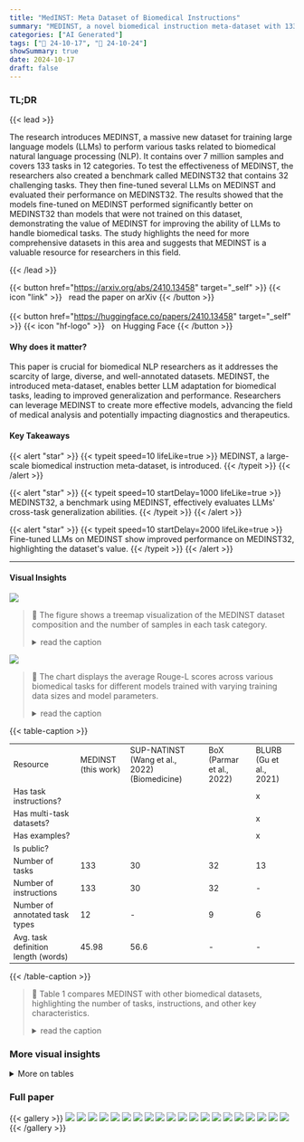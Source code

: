 ```yaml
---
title: "MedINST: Meta Dataset of Biomedical Instructions"
summary: "MEDINST, a novel biomedical instruction meta-dataset with 133 tasks and 7M samples, significantly improves LLMs' cross-task generalization in medical analysis."
categories: ["AI Generated"]
tags: ["🔖 24-10-17", "🤗 24-10-24"]
showSummary: true
date: 2024-10-17
draft: false
---
```


### TL;DR


{{< lead >}}

The research introduces MEDINST, a massive new dataset for training large language models (LLMs) to perform various tasks related to biomedical natural language processing (NLP).  It contains over 7 million samples and covers 133 tasks in 12 categories. To test the effectiveness of MEDINST, the researchers also created a benchmark called MEDINST32 that contains 32 challenging tasks. They then fine-tuned several LLMs on MEDINST and evaluated their performance on MEDINST32. The results showed that the models fine-tuned on MEDINST performed significantly better on MEDINST32 than models that were not trained on this dataset, demonstrating the value of MEDINST for improving the ability of LLMs to handle biomedical tasks. The study highlights the need for more comprehensive datasets in this area and suggests that MEDINST is a valuable resource for researchers in this field.

{{< /lead >}}


{{< button href="https://arxiv.org/abs/2410.13458" target="_self" >}}
{{< icon "link" >}} &nbsp; read the paper on arXiv
{{< /button >}}
<br><br>
{{< button href="https://huggingface.co/papers/2410.13458" target="_self" >}}
{{< icon "hf-logo" >}} &nbsp; on Hugging Face
{{< /button >}}

#### Why does it matter?
This paper is crucial for biomedical NLP researchers as it addresses the scarcity of large, diverse, and well-annotated datasets.  MEDINST, the introduced meta-dataset, enables better LLM adaptation for biomedical tasks, leading to improved generalization and performance.  Researchers can leverage MEDINST to create more effective models, advancing the field of medical analysis and potentially impacting diagnostics and therapeutics.
#### Key Takeaways

{{< alert "star" >}}
{{< typeit speed=10 lifeLike=true >}} MEDINST, a large-scale biomedical instruction meta-dataset, is introduced. {{< /typeit >}}
{{< /alert >}}

{{< alert "star" >}}
{{< typeit speed=10 startDelay=1000 lifeLike=true >}} MEDINST32, a benchmark using MEDINST, effectively evaluates LLMs' cross-task generalization abilities. {{< /typeit >}}
{{< /alert >}}

{{< alert "star" >}}
{{< typeit speed=10 startDelay=2000 lifeLike=true >}} Fine-tuned LLMs on MEDINST show improved performance on MEDINST32, highlighting the dataset's value. {{< /typeit >}}
{{< /alert >}}

------
#### Visual Insights



![](figures/figures_4_0.png)

> 🔼 The figure shows a treemap visualization of the MEDINST dataset composition and the number of samples in each task category.
> <details>
> <summary>read the caption</summary>
> Figure 1: MEDINST overview.
> </details>





![](charts/charts_7_0.png)

> 🔼 The chart displays the average Rouge-L scores across various biomedical tasks for different models trained with varying training data sizes and model parameters.
> <details>
> <summary>read the caption</summary>
> Figure 3: Training sample and model parameter scale analysis.
> </details>





{{< table-caption >}}
<table id='0' style='font-size:14px'><tr><td>Resource</td><td>MEDINST (this work)</td><td>SUP-NATINST (Wang et al., 2022) (Biomedicine)</td><td>BoX (Parmar et al., 2022)</td><td>BLURB (Gu et al., 2021)</td></tr><tr><td>Has task instructions?</td><td></td><td></td><td></td><td>x</td></tr><tr><td>Has multi-task datasets?</td><td></td><td></td><td></td><td>x</td></tr><tr><td>Has examples?</td><td></td><td></td><td></td><td>x</td></tr><tr><td>Is public?</td><td></td><td></td><td></td><td></td></tr><tr><td>Number of tasks</td><td>133</td><td>30</td><td>32</td><td>13</td></tr><tr><td>Number of instructions</td><td>133</td><td>30</td><td>32</td><td>-</td></tr><tr><td>Number of annotated task types</td><td>12</td><td>-</td><td>9</td><td>6</td></tr><tr><td>Avg. task definition length (words)</td><td>45.98</td><td>56.6</td><td>-</td><td>-</td></tr></table>{{< /table-caption >}}

> 🔼 Table 1 compares MEDINST with other biomedical datasets, highlighting the number of tasks, instructions, and other key characteristics.
> <details>
> <summary>read the caption</summary>
> Table 1: Comparison of MEDINST to several datasets in biomedical field.
> </details>



### More visual insights




<details>
<summary>More on tables
</summary>


{{< table-caption >}}
<table id='0' style='font-size:14px'><tr><td colspan="7">NER</td></tr><tr><td>AnEM</td><td>AnatEM</td><td>BC2GM</td><td>BC4CHEMD</td><td></td><td>BCSCDR</td><td>BLURB</td></tr><tr><td>BioInfer</td><td>BioNLP 2009</td><td>BioNLP 2011 EPI</td><td>BI⌀NLP 2011 GE</td><td></td><td>BioNLP 2011 ID</td><td>BioNLP 2011 REL</td></tr><tr><td>BioNLP 2013 CG</td><td>BioNLP 2013 GE</td><td>BioNLP 2013 GRO</td><td>BI⌀NLP 2013 PC</td><td></td><td>BioNLP 2019 BB</td><td>BioRED</td></tr><tr><td>BioRelEx</td><td>BloScope</td><td>CADEC</td><td>CHEBI</td><td></td><td>CHEMDNER</td><td>CHIA</td></tr><tr><td>CORD NER</td><td>CPI</td><td>CellFinder</td><td>ChemProt</td><td></td><td>Citation GIA Test Collection</td><td>DDI</td></tr><tr><td>DIANN</td><td>DrugProt</td><td>EBM NLP</td><td>EU ADR</td><td></td><td>GENETAG</td><td>GENIA Term</td></tr><tr><td>GNorm⌀lus</td><td>JNLPBA RNA</td><td>Linnaeus</td><td>MLEE</td><td></td><td>Mantra GSC</td><td>MedMentions</td></tr><tr><td>HPRD50</td><td>MuchMore</td><td>Nagel</td><td>OSIRIS</td><td>PCR</td><td>PDR</td><td>Annotation PICD</td></tr><tr><td>JNLPBA CL</td><td></td><td>Pluticefinds PTM Events</td><td>SCAI Chemical</td><td>SCAI Disease</td><td>SETH</td><td>SNP</td></tr><tr><td>JNLPBA CT</td><td>NCBI disease</td><td>ProGene</td><td>SPL ADR</td><td>1022 De identification</td><td>器 Moscalors</td><td>n2c2 2010 Concepts Assertions Relations</td></tr><tr><td>JNLPBA DNA</td><td>NLM Chem</td><td>PsyTAR</td><td>Verspoor 2013</td><td>n2c2 2014 De identification</td><td rowspan="2">tmVar v1</td><td rowspan="2">tmVar v2</td></tr><tr><td rowspan="4">JNLPBA Protein</td><td rowspan="4">NLM Gene</td><td rowspan="4">PubTator Central</td><td rowspan="4">miRNA</td><td rowspan="4">n2c2 2018 ADE</td></tr><tr><td rowspan="3" colspan="2">tmVar v3</td></tr><tr></tr><tr></tr></table>{{< /table-caption >}}
> 🔼 {{ table.description }}
> <details>
> <summary>read the caption</summary>
> {{ table.caption }}
> </details>


> The table compares MEDINST with other biomedical datasets across several features, including the presence of task instructions, multi-task datasets, examples, and public availability, as well as the number of tasks, instructions, annotated task types, and average task definition length.


{{< table-caption >}}
<table id='5' style='font-size:16px'><tr><td colspan="3"></td><td>NER</td><td>RE</td><td>NED</td><td>QA</td><td>COREF</td><td>EE</td><td>TE</td><td>STS</td><td>TXTCLASS</td><td>TRANSL</td><td>SUM</td><td>TEXTPAIRCLASS</td><td>ALL</td></tr><tr><td rowspan="6">Dataset #</td><td rowspan="3">MEDINST</td><td>Train</td><td>56</td><td>24</td><td>21</td><td>13</td><td>13</td><td>10</td><td>8</td><td>7</td><td>5</td><td>3</td><td>2</td><td>1</td><td>163</td></tr><tr><td>Dev</td><td>30</td><td>11</td><td>10</td><td>8</td><td>10</td><td>7</td><td>5</td><td>1</td><td>4</td><td>1</td><td>1</td><td>-</td><td>88</td></tr><tr><td>Test</td><td>37</td><td>9</td><td>12</td><td>10</td><td>2</td><td>1</td><td>8</td><td>1</td><td>5</td><td>1</td><td>1</td><td>-</td><td>87</td></tr><tr><td rowspan="3">MEDINST32</td><td>Train</td><td>43</td><td>21</td><td>19</td><td>10</td><td>11</td><td>9</td><td>5</td><td>6</td><td>3</td><td>2</td><td>1</td><td>1</td><td>131</td></tr><tr><td>Dev</td><td>19</td><td>9</td><td>9</td><td>6</td><td>8</td><td>6</td><td>5</td><td>-</td><td>2</td><td>-</td><td>-</td><td>-</td><td>64</td></tr><tr><td>Test</td><td>13</td><td>3</td><td>2</td><td>3</td><td>2</td><td>1</td><td>3</td><td>1</td><td>2</td><td>1</td><td>1</td><td>-</td><td>32</td></tr><tr><td colspan="3"># Instruction/Task</td><td>49</td><td>23</td><td>19</td><td>9</td><td>7</td><td>9</td><td>3</td><td>3</td><td>5</td><td>3</td><td>2</td><td>1</td><td>133</td></tr></table>{{< /table-caption >}}
> 🔼 {{ table.description }}
> <details>
> <summary>read the caption</summary>
> {{ table.caption }}
> </details>


> Table 2 presents the number of datasets, instructions, and samples across 12 categories in the MEDINST and MEDINST32 datasets.


{{< table-caption >}}
<br><table id='3' style='font-size:14px'><tr><td>Method</td><td>An</td><td>CK</td><td>CB</td><td>CM</td><td>MG</td><td>PM</td><td>Avg.</td></tr><tr><td>BioMistral</td><td>48.89</td><td>66.42</td><td>63.19</td><td>58.38</td><td>70.00</td><td>58.46</td><td>60.88</td></tr><tr><td>MMedL3</td><td>65.19</td><td>70.19</td><td>72.22</td><td>55.49</td><td>74.00</td><td>66.91</td><td>67.03</td></tr><tr><td>MMedL3-EnIns</td><td>68.15</td><td>64.91</td><td>71.52</td><td>59.53</td><td>76.00</td><td>72.79</td><td>68.32</td></tr><tr><td>LLaMA3</td><td>67.41</td><td>76.60</td><td>80.56</td><td>67.63</td><td>82.00</td><td>72.06</td><td>73.92</td></tr><tr><td>MMedL3-MI (Ours)</td><td>64.44</td><td>67.92</td><td>71.53</td><td>58.96</td><td>74.00</td><td>66.54</td><td>66.76</td></tr><tr><td>LLaMA3-MI (Ours)</td><td>68.15</td><td>75.47</td><td>75.00</td><td>67.63</td><td>83.00</td><td>77.21</td><td>74.38</td></tr></table>{{< /table-caption >}}
> 🔼 {{ table.description }}
> <details>
> <summary>read the caption</summary>
> {{ table.caption }}
> </details>


> Table 4 presents the multiple-choice accuracy evaluation results of various models on the MMLU-Medicine benchmark, a subset of the MMLU benchmark, across six medical subjects.


{{< table-caption >}}
<table id='6' style='font-size:16px'><tr><td>Dataset Name</td><td>Sample Size</td></tr><tr><td>NCBI-disease</td><td>100</td></tr><tr><td>BC5CDR</td><td>100</td></tr><tr><td>BioNLP-2011-GE</td><td>100</td></tr><tr><td>tm Var-v3</td><td>100</td></tr><tr><td>MeDAL</td><td>1000</td></tr><tr><td>ParaMed</td><td>200</td></tr><tr><td>Multi-XScience</td><td>200</td></tr></table>{{< /table-caption >}}
> 🔼 {{ table.description }}
> <details>
> <summary>read the caption</summary>
> {{ table.caption }}
> </details>


> Table 1 compares MEDINST with other datasets in the biomedical field across several key features, such as the presence of task instructions, multi-task datasets, examples, and public availability, along with the number of tasks, instructions, annotated task types and average task definition lengths.


{{< table-caption >}}
<table id='0' style='font-size:14px'><tr><td>QA Given a question and context, select the correct answer from the provided options.</td></tr><tr><td>TE Given a pair of texts, consisting of a claim and the evidence, determine whether the evidence supports, refutes, or is neutral regarding the claim. Respond with one of the following: 'Supports' , 'Refutes' , or 'Neutral'.</td></tr><tr><td>NER Given a sentence, label each disease, disease class and symptom entity using the BIO format. In BIO format, 'B' indicates the beginning of an entity, T indicates the inside of an entity, and 'O' indicates a token not part of any entity. Label each word in the format: 'word [LABEL]'.</td></tr><tr><td>TXTCLASS You are provided with a citation context. Classify the intent of the citation within this context. Intents are: [background, method, result].</td></tr><tr><td>NED You are provided with a text. Your objective is to identify and extract all chemical and disease entities mentioned in the text, maintaining the order in which they appear. For each entity, provide its corresponding database identifier from MESH. The entities should be presented in the format: [entity1 <db_name/db_id>].</td></tr><tr><td>RE Given a text, identify and extract specified relations between anatomical entities mentioned within it. The specified relation types are [frag, Part-of]. Relation explanation: frag: Frag relation marking coordination with ellipsis; Part-of: Part-of relation marking entity mention spanning a prepositional phrase. Present each relation in format as follows: [<entity1> <relation> <entity2>].</td></tr><tr><td>COREF Given a text and a specified anatomical entity, identify and extract all co-references to that entity within the text. Present each co-reference entity in the following format: [co-reference entity].</td></tr><tr><td>STS Given two texts, evaluate their similarity and provide an integer score ranging from 0 to 5, where 0 indicates no similarity and 5 indicates high similarity.</td></tr><tr><td>EE Given a text, identify and extract the epecified types of bio-molecular events along with their primary arguments. The event type can be [Binding, Positive_regulation, Phosphorylation, Regulation, Transcription, Localization, Gene_expression, Protein_ catabolism, Negative_regulation]. Present each event in the format as follows: [<type> <trigger> <theme entity>].</td></tr><tr><td>TRANSL Translate the text from Chinese to English.</td></tr><tr><td>TEXTPAIRCLASS You are given a drug name and a piece of text. Analyze the sentiment in the text and determine whether the sentiment towards the drug is positive, negative, or neutral. Answer with 'Positive', 'Negative', or 'Neutral'.</td></tr><tr><td>SUM Writing the related-work section of a paper based on its abstract and the articles it references.</td></tr></table>{{< /table-caption >}}
> 🔼 {{ table.description }}
> <details>
> <summary>read the caption</summary>
> {{ table.caption }}
> </details>


> Table 11 lists all the datasets employed in MEDINST, showing the train, dev, and test sizes for each dataset and task.


{{< table-caption >}}
<table id='5' style='font-size:16px'><tr><td>Example 1</td><td>Instrcution:</td><td>You are provided with a text. Your objective is to identify, extract and classify all gene and protein entities mentioned in the text, maintaining the order in which they appear. Types are [Gene, DomainMotif, Family- Name]. The entities should be presented in the following format: [entity <type>].</td></tr><tr><td></td><td>Input:</td><td>Cloning, expression and localization of an RNA helicase gene from a human lymphoid cell .. ... cell line from a diffuse large B-cell lymphoma.</td></tr><tr><td></td><td>Output:</td><td>[RNA helicase <FamilyName>] [RNA helicase <FamilyName>] [p54 <Gene>] [RNA helicase <FamilyName>] [ME31B <Gene>] [ME31B <Gene>]</td></tr><tr><td>Example 2</td><td>Instrcution:</td><td>You are provided with a text. Your objective is to identify, extract and classify all gene variant entities mentioned in the text, maintaining the order in which they appear. Types are [DNAMutation, SNP, ProteinMu- tation]. The entities should be presented in the following format: [entity <type>].</td></tr><tr><td></td><td>Input:</td><td>A novel multidrug-resistance protein 2 gene mutation identifies a ... ... heterozygous mutation was significantly associated with the presence of pruritus.</td></tr><tr><td></td><td>Output:</td><td>[V1188E <ProteinMutation>]</td></tr><tr><td>Query</td><td>Instrcution:</td><td>You are provided with a text. Your objective is to identify, extract and clas- sify all gene variant entities mentioned in the text, maintaining the order in which they appear. Types are [OtherMutation, Species, DNAAllele, DNAMutation, CellLine, SNP, ProteinMutation, ProteinAllele, Gene, AcidChange]. The entities should be presented in the following format: [entity <type>].</td></tr><tr><td></td><td>Input:</td><td>A novel single-nucleotide substitution, Glu 4 Lys ... ... Thus, our results suggest that Glu 4 Lys in the LTC4S might be associated with allergic diseases.</td></tr></table>{{< /table-caption >}}
> 🔼 {{ table.description }}
> <details>
> <summary>read the caption</summary>
> {{ table.caption }}
> </details>


> Table 1 compares MEDINST to other biomedical datasets across several key features, such as the presence of task instructions, multi-task datasets, examples, and the number of tasks and samples.


{{< table-caption >}}
<table id='0' style='font-size:14px'><tr><td>Model</td><td>BERTScore</td><td>METEOR Score</td></tr><tr><td>LLaMA3</td><td>0.7467</td><td>0.1758</td></tr><tr><td>BioMistral</td><td>0.7253</td><td>0.1152</td></tr><tr><td>MMEDL3-EnIns</td><td>0.7314</td><td>0.1185</td></tr><tr><td>GPT-4o</td><td>0.8317</td><td>0.2333</td></tr><tr><td>LLaMA3-MI32 (ours)</td><td>0.7951</td><td>0.1566</td></tr><tr><td>MMEDL3-MI32 (ours)</td><td>0.7963</td><td>0.1220</td></tr><tr><td>LLaMA3-MI (ours)</td><td>0.8203</td><td>0.1592</td></tr></table>{{< /table-caption >}}
> 🔼 {{ table.description }}
> <details>
> <summary>read the caption</summary>
> {{ table.caption }}
> </details>


> Table 3 presents the evaluation results of different LLMs on MEDINST32, a benchmark dataset of 32 biomedical tasks with varying difficulty levels, comparing their performance with and without fine-tuning on the MEDINST dataset.


{{< table-caption >}}
<table id='2' style='font-size:14px'><tr><td>Model</td><td>BERTScore</td><td>METEOR Score</td></tr><tr><td>LLaMA3</td><td>0.9000</td><td>0.3776</td></tr><tr><td>BioMistral</td><td>0.9101</td><td>0.3670</td></tr><tr><td>MMEDL3-EnIns</td><td>0.8888</td><td>0.3625</td></tr><tr><td>GPT-4o</td><td>0.9291</td><td>0.4661</td></tr><tr><td>LLaMA3-MI32 (ours)</td><td>0.9115</td><td>0.3933</td></tr><tr><td>MMEDL3-MI32 (ours)</td><td>0.9080</td><td>0.3781</td></tr><tr><td>LLaMA3-MI (ours)</td><td>0.9379</td><td>0.6126</td></tr></table>{{< /table-caption >}}
> 🔼 {{ table.description }}
> <details>
> <summary>read the caption</summary>
> {{ table.caption }}
> </details>


> Table 10 presents the performance of various models on the ParaMed dataset using BERTScore and METEOR Score metrics for translation task.


{{< table-caption >}}
<br><table id='1' style='font-size:18px'><tr><td>Dataset</td><td>Task</td><td>Train</td><td>Dev</td><td>Test</td></tr><tr><td>BioASQ-Task-B-yesno</td><td>QA</td><td>15,568</td><td>0</td><td>813</td></tr><tr><td>BioASQ-Task-B-list</td><td>QA</td><td>11,687</td><td>0</td><td>1,000</td></tr><tr><td>BioASQ-Task-B-factoid</td><td>QA</td><td>16,389</td><td>0</td><td>724</td></tr><tr><td>BioASQ-Task-B-summary</td><td>QA</td><td>13,151</td><td>0</td><td>824</td></tr><tr><td>BiologyHow WhyCorpus</td><td>QA</td><td>1,269</td><td>0</td><td>0</td></tr><tr><td>BIOMRC</td><td>QA</td><td>700,000</td><td>50,000</td><td>62,707</td></tr><tr><td>Evidence-Inference-2.0</td><td>QA</td><td>10,056</td><td>1,233</td><td>1,222</td></tr><tr><td>MedQA</td><td>QA</td><td>10,178</td><td>1,273</td><td>1,272</td></tr><tr><td>MedHop</td><td>QA</td><td>1,620</td><td>342</td><td>0</td></tr><tr><td>MEDIQA-QA</td><td>QA</td><td>312</td><td>25</td><td>150</td></tr><tr><td>PubMedQA-artificial</td><td>QA</td><td>200,000</td><td>11,269</td><td>0</td></tr><tr><td>PubMedQA-labeled</td><td>QA</td><td>450</td><td>50</td><td>500</td></tr><tr><td>SciQ</td><td>QA</td><td>11,679</td><td>1,000</td><td>1,000</td></tr><tr><td>FEVER</td><td>TE</td><td>145,449</td><td>9,999</td><td>9,999</td></tr><tr><td>HealthVer</td><td>TE</td><td>10,590</td><td>1,917</td><td>1,823</td></tr><tr><td>PubHealth</td><td>TE</td><td>9,804</td><td>1,214</td><td>1,233</td></tr><tr><td>SciFact</td><td>TE</td><td>868</td><td>0</td><td>1,189</td></tr><tr><td>ManConCorpus</td><td>TE</td><td>0</td><td>0</td><td>2,775</td></tr><tr><td>CoVERt</td><td>TE</td><td>0</td><td>0</td><td>212</td></tr><tr><td>MEDIQA-RQE</td><td>TE</td><td>8,588</td><td>302</td><td>230</td></tr><tr><td>SciTail</td><td>TE</td><td>23,596</td><td>2,126</td><td>1,304</td></tr><tr><td>NCBI-disease</td><td>NER</td><td>5,432</td><td>923</td><td>942</td></tr><tr><td>BC2GM</td><td>NER</td><td>12,632</td><td>2,531</td><td>5,065</td></tr><tr><td>CHEMDNER-BIO</td><td>NER</td><td>30,884</td><td>30,841</td><td>26,561</td></tr><tr><td>BC5CDR</td><td>NER</td><td>4,560</td><td>4,581</td><td>4,797</td></tr><tr><td>Linnaeus</td><td>NER</td><td>12,004</td><td>4,086</td><td>7,181</td></tr><tr><td>JNLPBA-DNA</td><td>NER</td><td>4,699</td><td>552</td><td>622</td></tr><tr><td>JNLPBA-RNA</td><td>NER</td><td>721</td><td>89</td><td>102</td></tr><tr><td>JNLPBA-CT</td><td>NER</td><td>4,792</td><td>420</td><td>1,422</td></tr><tr><td>JNLPBA-CL</td><td>NER</td><td>2,596</td><td>284</td><td>377</td></tr><tr><td>AnatEM</td><td>NER</td><td>5,861</td><td>2,118</td><td>3,830</td></tr><tr><td>AnEM</td><td>NER</td><td>164</td><td>137</td><td>30</td></tr><tr><td>BioInfer</td><td>NER</td><td>894</td><td>0</td><td>206</td></tr><tr><td>BioNLP-2009</td><td>NER</td><td>756</td><td>260</td><td>150</td></tr><tr><td>BioNLP-2011-EPI</td><td>NER</td><td>600</td><td>200</td><td>0</td></tr><tr><td>BioNLP-2011-GE</td><td>NER</td><td>856</td><td>0</td><td>338</td></tr><tr><td>BioNLP-2011-ID</td><td>NER</td><td>151</td><td>46</td><td>117</td></tr><tr><td>BioNLP-2011-REL</td><td>NER</td><td>756</td><td>150</td><td>260</td></tr><tr><td>BioNLP-2013-CG</td><td>NER</td><td>300</td><td>100</td><td>200</td></tr><tr><td>BioNLP-2013-GE</td><td>NER</td><td>194</td><td>212</td><td>256</td></tr><tr><td>BioNLP-2013-GRO</td><td>NER NER</td><td>150</td><td>50</td><td>100</td></tr><tr><td>BioNLP-2013-PC BioNLP-2019-BB</td><td>NER</td><td>132</td><td>90 66</td><td>175</td></tr><tr><td></td><td></td><td></td><td></td><td></td></tr><tr><td></td><td></td><td>260</td><td></td><td>0 100</td></tr><tr><td>BioRED BioRelEx</td><td>NER NER</td><td>400 1,402</td><td>100 201</td><td>0</td></tr><tr><td>CellFinder</td><td>NER</td><td>5</td><td>0</td><td>5</td></tr><tr><td>CHEBI</td><td>NER</td><td>476</td><td>0</td><td>0</td></tr><tr><td>CHEMDNER</td><td>NER</td><td>2,915</td><td>2,906</td><td>2,477</td></tr></table>{{< /table-caption >}}
> 🔼 {{ table.description }}
> <details>
> <summary>read the caption</summary>
> {{ table.caption }}
> </details>


> Table 11 shows the train, dev, and test set sizes for each dataset used in the MEDINST dataset collection.


{{< table-caption >}}
<br><table id='1' style='font-size:18px'><tr><td>Dataset</td><td>Task</td><td>Train</td><td>Dev</td><td>Test</td></tr><tr><td>ChemProt</td><td>NER</td><td>1,020</td><td>612</td><td>800</td></tr><tr><td>CHIA</td><td>NER</td><td>1,932</td><td>0</td><td>0</td></tr><tr><td>CPI</td><td>NER</td><td>1,808</td><td>0</td><td>0</td></tr><tr><td>DDI</td><td>NER</td><td>673</td><td>0</td><td>279</td></tr><tr><td>DrugProt</td><td>NER</td><td>3,500</td><td>750</td><td>0</td></tr><tr><td>EBM-NLP</td><td>NER</td><td>4,735</td><td>0</td><td>187</td></tr><tr><td>EU-ADR</td><td>NER</td><td>299</td><td>0</td><td>0</td></tr><tr><td>GENETAG</td><td>NER</td><td>3,875</td><td>1,311</td><td>2,567</td></tr><tr><td>PTM-Events</td><td>NER</td><td>112</td><td>0</td><td>0</td></tr><tr><td>GENIA-Term</td><td>NER</td><td>2,000</td><td>0</td><td>0</td></tr><tr><td>GNormPlus</td><td>NER</td><td>418</td><td>0</td><td>261</td></tr><tr><td>HPRD50</td><td>NER</td><td>34</td><td>0</td><td>9</td></tr><tr><td>MedMentions</td><td>NER</td><td>2,635</td><td>878</td><td>879</td></tr><tr><td>miRNA</td><td>NER</td><td>201</td><td>0</td><td>100</td></tr><tr><td>MLEE</td><td>NER</td><td>130</td><td>44</td><td>87</td></tr><tr><td>NLM-Gene</td><td>NER</td><td>450</td><td>0</td><td>100</td></tr><tr><td>NLM-Chem</td><td>NER</td><td>80</td><td>20</td><td>50</td></tr><tr><td>OSIRIS</td><td>NER</td><td>105</td><td>0</td><td>0</td></tr><tr><td>PDR</td><td>NER</td><td>179</td><td>0</td><td>0</td></tr><tr><td>PICO-Annotation</td><td>NER</td><td>361</td><td>0</td><td>0</td></tr><tr><td>ProGene</td><td>NER</td><td>20,055</td><td>1,109</td><td>2,414</td></tr><tr><td>SCAI-Chemical</td><td>NER</td><td>67</td><td>0</td><td>0</td></tr><tr><td>SCAI-Disease</td><td>NER</td><td>330</td><td>0</td><td>0</td></tr><tr><td>SETH</td><td>NER</td><td>433</td><td>0</td><td>0</td></tr><tr><td>SPL-ADR</td><td>NER</td><td>101</td><td>0</td><td>0</td></tr><tr><td>tmVar-v1</td><td>NER</td><td>213</td><td>0</td><td>101</td></tr><tr><td>tmVar-v2</td><td>NER</td><td>158</td><td>0</td><td>0</td></tr><tr><td>tmVar-v3</td><td>NER</td><td>0</td><td>0</td><td>493</td></tr><tr><td>Verspoor-2013</td><td>NER</td><td>117</td><td>0</td><td>0</td></tr><tr><td>MedDialog</td><td>TXTCLASS</td><td>981</td><td>126</td><td>122</td></tr><tr><td>SciCite</td><td>TXTCLASS</td><td>8,243</td><td>916</td><td>1,861</td></tr><tr><td>Hallmarks-of-Cancer</td><td>TXTCLASS</td><td>12,119</td><td>1,798</td><td>3,547</td></tr><tr><td>GEOKhoj-v1</td><td>TXTCLASS</td><td>25,000</td><td>0</td><td>5,000</td></tr><tr><td>BC7-LitCovid</td><td>TXTCLASS</td><td>24,960</td><td>2,500</td><td>6,239</td></tr><tr><td>AskAPatient-NED</td><td>NED</td><td>15,612</td><td>845</td><td>867</td></tr><tr><td>BC5CDR-NED</td><td>NED</td><td>500</td><td>500</td><td>500</td></tr><tr><td>Bio-ID</td><td>NED</td><td>11,366</td><td>0</td><td>0</td></tr><tr><td>BioNLP-2019-BB-NED</td><td>NED</td><td>132</td><td>66</td><td>0</td></tr><tr><td>BioRED-NED</td><td>NED</td><td>400</td><td>100</td><td>100</td></tr><tr><td>BioRelEx-NED</td><td>NED</td><td>1,402</td><td>201</td><td>0</td></tr><tr><td>CPI-NED</td><td>NED</td><td>1,808</td><td>0</td><td>0</td></tr><tr><td>GNormPlus-NED</td><td>NED</td><td>418 95</td><td>0</td><td>261</td></tr><tr><td>Linnaeus-NED MeDAL</td><td>NED NED</td><td></td><td>0 1,000,000</td><td>0</td></tr><tr><td></td><td></td><td></td><td></td><td>1,000,000</td></tr><tr><td></td><td></td><td>3,000,000 2,635</td><td>878</td><td>879</td></tr><tr><td>MedMentions-NED miRNA-NED</td><td>NED NED</td><td>201</td><td>0</td><td>100</td></tr><tr><td>MuchMore-NED</td><td>NED</td><td>7,820</td><td>0</td><td>0</td></tr><tr><td>NCBI-disease-NED</td><td>NED</td><td>592</td><td>100</td><td>100</td></tr><tr><td>NLM-Gene-NED</td><td>NED</td><td>450</td><td>0</td><td>100</td></tr></table>{{< /table-caption >}}
> 🔼 {{ table.description }}
> <details>
> <summary>read the caption</summary>
> {{ table.caption }}
> </details>


> The table presents the datasets used in MEDINST, categorized by task (e.g., NER, QA, RE), and shows the number of training, development, and test samples for each dataset.


{{< table-caption >}}
<br><table id='1' style='font-size:18px'><tr><td>Dataset</td><td>Task</td><td>Train</td><td>Dev</td><td>Test</td></tr><tr><td>NLM-Chem-NED</td><td>NED</td><td>80</td><td>20</td><td>50</td></tr><tr><td>OSIRIS-NED</td><td>NED</td><td>105</td><td>0</td><td>0</td></tr><tr><td>SPL-ADR-NED</td><td>NED</td><td>101</td><td>0</td><td>0</td></tr><tr><td>tmVar-v2-NED</td><td>NED</td><td>158</td><td>0</td><td>0</td></tr><tr><td>tmVar-v3-NED</td><td>NED</td><td>0</td><td>0</td><td>493</td></tr><tr><td>TwADR-L-NED</td><td>NED</td><td>4,816</td><td>115</td><td>143</td></tr><tr><td>AnEM-RE</td><td>RE</td><td>22</td><td>5</td><td>13</td></tr><tr><td>BC5CDR-RE</td><td>RE</td><td>500</td><td>500</td><td>500</td></tr><tr><td>BioInfer-RE</td><td>RE</td><td>642</td><td>0</td><td>142</td></tr><tr><td>BioNLP-2011-REL-RE</td><td>RE</td><td>378</td><td>92</td><td>0</td></tr><tr><td>BioNLP-2013-GE-RE</td><td>RE</td><td>40</td><td>41</td><td>0</td></tr><tr><td>BioNLP-2013-GRO-RE</td><td>RE</td><td>149</td><td>48</td><td>0</td></tr><tr><td>BioNLP-2019-BB-RE</td><td>RE</td><td>121</td><td>59</td><td>0</td></tr><tr><td>BioRED-RE</td><td>RE</td><td>395</td><td>97</td><td>100</td></tr><tr><td>BioRelEx-RE</td><td>RE</td><td>1,263</td><td>178</td><td>0</td></tr><tr><td>CHEBI-RE</td><td>RE</td><td>415</td><td>0</td><td>0</td></tr><tr><td>ChemProt-RE</td><td>RE</td><td>767</td><td>443</td><td>620</td></tr><tr><td>CHIA-RE</td><td>RE</td><td>1,876</td><td>0</td><td>0</td></tr><tr><td>CPI-RE</td><td>RE</td><td>1,246</td><td>0</td><td>0</td></tr><tr><td>DDI-RE</td><td>RE</td><td>510</td><td>0</td><td>191</td></tr><tr><td>DrugProt-RE</td><td>RE</td><td>2,433</td><td>542</td><td>0</td></tr><tr><td>EU-ADR-RE</td><td>RE</td><td>253</td><td>0</td><td>0</td></tr><tr><td>HPRD50-RE</td><td>RE</td><td>28</td><td>0</td><td>8</td></tr><tr><td>IEPA</td><td>RE</td><td>114</td><td>0</td><td>26</td></tr><tr><td>LLL05</td><td>RE</td><td>77</td><td>0</td><td>0</td></tr><tr><td>MLEE-RE</td><td>RE</td><td>32</td><td>11</td><td>16</td></tr><tr><td>MuchMore-RE</td><td>RE</td><td>7,734</td><td>0</td><td>0</td></tr><tr><td>SETH-RE</td><td>RE</td><td>212</td><td>0</td><td>0</td></tr><tr><td>SPL-ADR-RE</td><td>RE</td><td>96</td><td>0</td><td>0</td></tr><tr><td>Verspoor-2013-RE</td><td>RE</td><td>114</td><td>0</td><td>0</td></tr><tr><td>AnEM-COREF</td><td>COREF</td><td>10</td><td>2</td><td>14</td></tr><tr><td>BioNLP-2009-COREF</td><td>COREF</td><td>536</td><td>110</td><td>0</td></tr><tr><td>BioNLP-2011-EPI-COREF</td><td>COREF</td><td>440</td><td>168</td><td>0</td></tr><tr><td>BioNLP-2011-GE-COREF</td><td>COREF</td><td>571</td><td>0</td><td>0</td></tr><tr><td>BioNLP-2011-ID-COREF</td><td>COREF</td><td>170</td><td>31</td><td>0</td></tr><tr><td>BioNLP-2011-REL-COREF</td><td>COREF</td><td>535</td><td>110</td><td>0</td></tr><tr><td>BioNLP-2013-CG-COREF</td><td>COREF</td><td>466</td><td>176</td><td>0</td></tr><tr><td>BioNLP-2013-GE-COREF</td><td>COREF</td><td>53</td><td>41</td><td>0</td></tr><tr><td>BioNLP-2013-PC-COREF</td><td>COREF</td><td>455</td><td>128</td><td>0</td></tr><tr><td>BioRelEx-COREF</td><td>COREF</td><td>1,143</td><td>167</td><td>0</td></tr><tr><td>PTM-Events-COREF</td><td>COREF</td><td>25</td><td>0</td><td>0</td></tr><tr><td>MLEE-COREF</td><td>COREF</td><td>198</td><td>57</td><td>113</td></tr><tr><td>PDR-COREF</td><td>COREF</td><td>19</td><td>0</td><td>0</td></tr><tr><td></td><td></td><td></td><td></td><td>0</td></tr><tr><td>Bio-SimVerb</td><td>STS STS</td><td>1,000 988</td><td>0 0</td><td>0</td></tr><tr><td>Bio-SimLex BIOSSES</td><td>STS</td><td>64</td><td>16</td><td>20</td></tr><tr><td>EHR-Rel</td><td>STS</td><td>3,741</td><td>0</td><td>0</td></tr><tr><td>MayoSRS</td><td>STS</td><td>101</td><td>0</td><td>0</td></tr><tr><td>MQP</td><td>STS</td><td>3,048</td><td>0</td><td>0</td></tr></table>{{< /table-caption >}}
> 🔼 {{ table.description }}
> <details>
> <summary>read the caption</summary>
> {{ table.caption }}
> </details>


> The table presents the details of the 133 biomedical NLP tasks included in the MEDINST dataset, categorized into 12 categories, showing the number of training, development, and test samples for each task.


{{< table-caption >}}
<br><table id='1' style='font-size:18px'><tr><td>Dataset</td><td>Task</td><td>Train</td><td>Dev</td><td>Test</td></tr><tr><td>UMNSRS</td><td>STS</td><td>1,153</td><td>0</td><td>0</td></tr><tr><td>BioNLP-2009-EE</td><td>EE</td><td>695</td><td>150</td><td>0</td></tr><tr><td>BioNLP-2011-EPI-EE</td><td>EE</td><td>383</td><td>121</td><td>0</td></tr><tr><td>BioNLP-2011-GE-EE</td><td>EE</td><td>765</td><td>0</td><td>0</td></tr><tr><td>BioNLP-2011-ID-EE</td><td>EE</td><td>110</td><td>30</td><td>0</td></tr><tr><td>BioNLP-2013-CG-EE</td><td>EE</td><td>299</td><td>100</td><td>0</td></tr><tr><td>BioNLP-2013-GE-EE</td><td>EE</td><td>149</td><td>157</td><td>0</td></tr><tr><td>BioNLP-2013-PC-EE</td><td>EE</td><td>257</td><td>90</td><td>0</td></tr><tr><td>PTM-Events-EE</td><td>EE</td><td>111</td><td>0</td><td>0</td></tr><tr><td>MLEE-EE</td><td>EE</td><td>127</td><td>44</td><td>87</td></tr><tr><td>PDR-EE</td><td>EE</td><td>167</td><td>0</td><td>0</td></tr><tr><td>MuchMore-TRANSL</td><td>TRANSL</td><td>6,374</td><td>0</td><td>0</td></tr><tr><td>ParaMed</td><td>TRANSL</td><td>62,127</td><td>2,036</td><td>2,102</td></tr><tr><td>SciELO</td><td>TRANSL</td><td>3,006,699</td><td>0</td><td>0</td></tr><tr><td>Medical-Data</td><td>TEXTPAIRCLASS</td><td>5,279</td><td>0</td><td>0</td></tr><tr><td>MeQSum</td><td>SUM</td><td>1,000</td><td>0</td><td>0</td></tr><tr><td>Multi-XScience</td><td>SUM</td><td>30,369</td><td>5,066</td><td>5,093</td></tr></table>{{< /table-caption >}}
> 🔼 {{ table.description }}
> <details>
> <summary>read the caption</summary>
> {{ table.caption }}
> </details>


> Table 11 presents the dataset employed in MEDINST, showing the number of training, development and test samples for each task.


</details>


### Full paper

{{< gallery >}}
<img src="paper_images/1.png" class="grid-w50 md:grid-w33 xl:grid-w25" />
<img src="paper_images/2.png" class="grid-w50 md:grid-w33 xl:grid-w25" />
<img src="paper_images/3.png" class="grid-w50 md:grid-w33 xl:grid-w25" />
<img src="paper_images/4.png" class="grid-w50 md:grid-w33 xl:grid-w25" />
<img src="paper_images/5.png" class="grid-w50 md:grid-w33 xl:grid-w25" />
<img src="paper_images/6.png" class="grid-w50 md:grid-w33 xl:grid-w25" />
<img src="paper_images/7.png" class="grid-w50 md:grid-w33 xl:grid-w25" />
<img src="paper_images/8.png" class="grid-w50 md:grid-w33 xl:grid-w25" />
<img src="paper_images/9.png" class="grid-w50 md:grid-w33 xl:grid-w25" />
<img src="paper_images/10.png" class="grid-w50 md:grid-w33 xl:grid-w25" />
<img src="paper_images/11.png" class="grid-w50 md:grid-w33 xl:grid-w25" />
<img src="paper_images/12.png" class="grid-w50 md:grid-w33 xl:grid-w25" />
<img src="paper_images/13.png" class="grid-w50 md:grid-w33 xl:grid-w25" />
<img src="paper_images/14.png" class="grid-w50 md:grid-w33 xl:grid-w25" />
<img src="paper_images/15.png" class="grid-w50 md:grid-w33 xl:grid-w25" />
<img src="paper_images/16.png" class="grid-w50 md:grid-w33 xl:grid-w25" />
<img src="paper_images/17.png" class="grid-w50 md:grid-w33 xl:grid-w25" />
<img src="paper_images/18.png" class="grid-w50 md:grid-w33 xl:grid-w25" />
<img src="paper_images/19.png" class="grid-w50 md:grid-w33 xl:grid-w25" />
<img src="paper_images/20.png" class="grid-w50 md:grid-w33 xl:grid-w25" />
{{< /gallery >}}